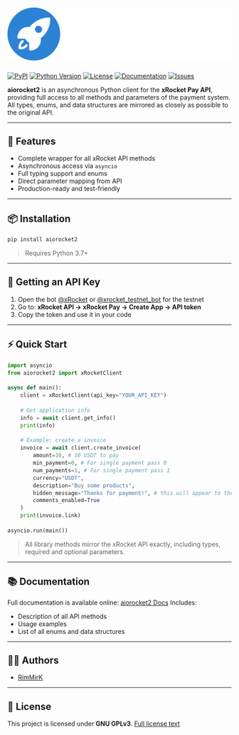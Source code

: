 # ![aiorocket2 🚀](.github/logo+name.png)

[![PyPI](https://img.shields.io/pypi/v/aiorocket2?color=blue&logo=python&style=flat-square)](https://pypi.org/project/aiorocket2/)
[![Python Version](https://img.shields.io/pypi/pyversions/aiorocket2?style=flat-square)](https://www.python.org/)
[![License](https://img.shields.io/badge/license-GPLv3-blue?style=flat-square)](https://www.gnu.org/licenses/gpl-3.0.en.html)
[![Documentation](https://img.shields.io/badge/docs-online-brightgreen?style=flat-square)](https://aiorocket2.rimmirk.pp.ua)
[![Issues](https://img.shields.io/github/issues/RimMirK/aiorocket2?style=flat-square)](https://github.com/RimMirK/aiorocket2/issues)

**aiorocket2** is an asynchronous Python client for the **xRocket Pay API**, providing full access to all methods and parameters of the payment system.  
All types, enums, and data structures are mirrored as closely as possible to the original API.

---

## 🚀 Features

- Complete wrapper for all xRocket API methods  
- Asynchronous access via `asyncio`  
- Full typing support and enums  
- Direct parameter mapping from API  
- Production-ready and test-friendly  

---

## 📦 Installation

```bash
pip install aiorocket2
```

> Requires Python 3.7+

---

## 🔑 Getting an API Key

1. Open the bot [@xRocket](https://t.me/xRocket) or [@xrocket\_testnet\_bot](https://t.me/xrocket_testnet_bot) for the testnet
2. Go to: **xRocket API -> xRocket Pay → Create App → API token**
3. Copy the token and use it in your code

---

## ⚡ Quick Start

```python
import asyncio
from aiorocket2 import xRocketClient

async def main():
    client = xRocketClient(api_key="YOUR_API_KEY")
    
    # Get application info
    info = await client.get_info()
    print(info)
    
    # Example: create a invoice
    invoice = await client.create_invoice(
        amount=10, # 10 USDT to pay
        min_payment=0, # For single payment pass 0
        num_payments=1, # For single payment pass 1
        currency="USDT",
        description="Buy some products",
        hidden_message="Thanks for payment!", # this will appear to the payer after payment
        comments_enabled=True
    )
    print(invoice.link)

asyncio.run(main())
```

> All library methods mirror the xRocket API exactly, including types, required and optional parameters.

---

## 📚 Documentation

Full documentation is available online: [aiorocket2 Docs](https://aiorocket2.rimmirk.pp.ua)
Includes:

* Description of all API methods
* Usage examples
* List of all enums and data structures

---

## 👨‍💻 Authors

* [RimMirK](https://github.com/RimMirK)

---

## 📝 License

This project is licensed under **GNU GPLv3**.
[Full license text](https://www.gnu.org/licenses/gpl-3.0.en.html)
